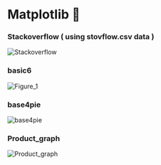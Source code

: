 # Matplotlib 📑 
### Stackoverflow ( using stovflow.csv data ) 
![Stackoverflow](https://github.com/Meshojs/Matplotlib/assets/135548876/610f6ce3-5490-4890-852b-97be1aea99d4)
### basic6
![Figure_1](https://github.com/Meshojs/Matplotlib/assets/135548876/9d2e87a9-3b68-4649-a1fd-d7c677dac58c)
### base4pie
![base4pie](https://github.com/Meshojs/Matplotlib/assets/135548876/16199969-d20d-4339-96e7-31b7527941c2)
### Product_graph
![Product_graph](https://github.com/Meshojs/Matplotlib/assets/135548876/4bcabdd6-08cd-4096-8a49-6f49f8b9fc4e)
